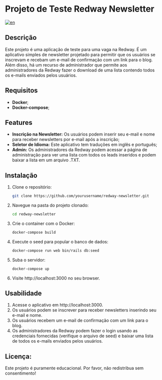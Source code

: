 # Projeto de Teste Redway Newsletter

[![en](https://img.shields.io/badge/lang-en-red.svg)](https://github.com/JordanBiego/redway_newsletter/blob/develop/README.md)

## Descrição

Este projeto é uma aplicação de teste para uma vaga na Redway. É um aplicativo simples de newsletter projetado para permitir que os usuários se inscrevam e recebam um e-mail de confirmação com um link para o blog. Além disso, há um recurso de administrador que permite aos administradores da Redway fazer o download de uma lista contendo todos os e-mails enviados pelos usuários.

## Requisitos

- **Docker**;
- **Docker-compose**;

## Features

- **Inscrição na Newsletter:** Os usuários podem inserir seu e-mail e nome para receber newsletters por e-mail após a inscrição;
- **Seletor de Idioma:** Este aplicativo tem traduções em inglês e português;
- **Admin:** Os administradores da Redway podem acessar a página de administração para ver uma lista com todos os leads inseridos e podem baixar a lista em um arquivo .TXT.

## Instalação

1. Clone o repositório:
   ```bash
   git clone https://github.com/yourusername/redway-newsletter.git
2. Navegue na pasta do projeto clonado:
    ```bash
    cd redway-newsletter
3. Crie o container com o Docker:
    ```bash
    docker-compose build
4. Execute o seed para popular o banco de dados:
    ```bash
    docker-compose run web bin/rails db:seed
5. Suba o servidor:
    ```bash
    docker-compose up
6. Visite http://localhost:3000 no seu browser.

## Usabilidade

1. Acesse o aplicativo em http://localhost:3000.
2. Os usuários podem se inscrever para receber newsletters inserindo seu e-mail e nome.
3. Os usuários recebem um e-mail de confirmação com um link para o blog.
4. Os administradores da Redway podem fazer o login usando as credenciais fornecidas (verifique o arquivo de seed) e baixar uma lista de todos os e-mails enviados pelos usuários.

## Licença:

Este projeto é puramente educacional. Por favor, não redistribua sem consentimento!
